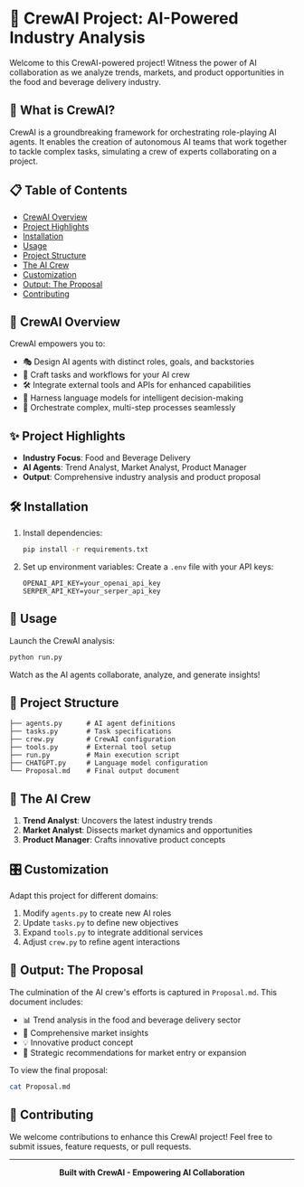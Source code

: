 # 🚀 CrewAI Project: AI-Powered Industry Analysis


Welcome to this CrewAI-powered project! Witness the power of AI collaboration as we analyze trends, markets, and product opportunities in the food and beverage delivery industry.

## 🌟 What is CrewAI?

CrewAI is a groundbreaking framework for orchestrating role-playing AI agents. It enables the creation of autonomous AI teams that work together to tackle complex tasks, simulating a crew of experts collaborating on a project.

## 📋 Table of Contents

- [CrewAI Overview](#-crewai-overview)
- [Project Highlights](#-project-highlights)
- [Installation](#-installation)
- [Usage](#-usage)
- [Project Structure](#-project-structure)
- [The AI Crew](#-the-ai-crew)
- [Customization](#-customization)
- [Output: The Proposal](#-output-the-proposal)
- [Contributing](#-contributing)

## 🤖 CrewAI Overview

CrewAI empowers you to:

- 🎭 Design AI agents with distinct roles, goals, and backstories
- 🔗 Craft tasks and workflows for your AI crew
- 🛠️ Integrate external tools and APIs for enhanced capabilities
- 🧠 Harness language models for intelligent decision-making
- 🔄 Orchestrate complex, multi-step processes seamlessly

## ✨ Project Highlights

- **Industry Focus**: Food and Beverage Delivery
- **AI Agents**: Trend Analyst, Market Analyst, Product Manager
- **Output**: Comprehensive industry analysis and product proposal

## 🛠️ Installation


1. Install dependencies:
   ```bash
   pip install -r requirements.txt
   ```

2. Set up environment variables:
   Create a `.env` file with your API keys:
   ```
   OPENAI_API_KEY=your_openai_api_key
   SERPER_API_KEY=your_serper_api_key
   ```

## 🚀 Usage

Launch the CrewAI analysis:

```bash
python run.py
```

Watch as the AI agents collaborate, analyze, and generate insights!

## 📁 Project Structure

```
├── agents.py      # AI agent definitions
├── tasks.py       # Task specifications
├── crew.py        # CrewAI configuration
├── tools.py       # External tool setup
├── run.py         # Main execution script
├── CHATGPT.py     # Language model configuration
└── Proposal.md    # Final output document
```

## 👥 The AI Crew

1. **Trend Analyst**: Uncovers the latest industry trends
2. **Market Analyst**: Dissects market dynamics and opportunities
3. **Product Manager**: Crafts innovative product concepts

## 🎛️ Customization

Adapt this project for different domains:

1. Modify `agents.py` to create new AI roles
2. Update `tasks.py` to define new objectives
3. Expand `tools.py` to integrate additional services
4. Adjust `crew.py` to refine agent interactions

## 📄 Output: The Proposal

The culmination of the AI crew's efforts is captured in `Proposal.md`. This document includes:

- 📊 Trend analysis in the food and beverage delivery sector
- 🏪 Comprehensive market insights
- 💡 Innovative product concept
- 🚀 Strategic recommendations for market entry or expansion

To view the final proposal:

```bash
cat Proposal.md
```

## 🤝 Contributing

We welcome contributions to enhance this CrewAI project! Feel free to submit issues, feature requests, or pull requests.

---

<p align="center">
  <strong>Built with CrewAI - Empowering AI Collaboration</strong>
</p>
